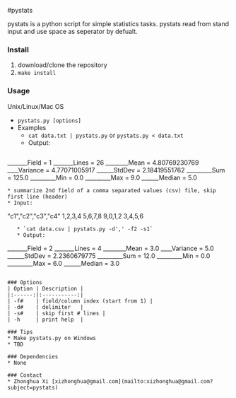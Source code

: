 #pystats

pystats is a python script for simple statistics tasks. pystats read from stand input and use space as seperator by defualt.

### Install
1. download/clone the repository
2. `make install`

### Usage
Unix/Linux/Mac OS
 * `pystats.py [options]`
 * Examples
   * `cat data.txt | pystats.py` or `pystats.py < data.txt`
   * Output:
   ```
_______Field = 1
_______Lines = 26
________Mean = 4.80769230769
____Variance = 4.77071005917
______StdDev = 2.18419551762
_________Sum = 125.0
_________Min = 0.0
_________Max = 9.0
______Median = 5.0 
   ```
   * summarize 2nd field of a comma separated values (csv) file, skip first line (header)
   * Input:
   ```
"c1","c2","c3","c4"
1,2,3,4
5,6,7,8
9,0,1,2
3,4,5,6
```
   * `cat data.csv | pystats.py -d',' -f2 -s1`
   * Output:
   ```
_______Field = 2
_______Lines = 4
________Mean = 3.0
____Variance = 5.0
______StdDev = 2.2360679775
_________Sum = 12.0
_________Min = 0.0
_________Max = 6.0
______Median = 3.0
   ```

### Options
| Option | Description |
|:------:|:-----------:|
| -f#    | field/column index (start from 1) |
| -d#    | delimiter   |
| -s#    | skip first # lines |
| -h     | print help  |

### Tips
* Make pystats.py on Windows
  * TBD 

### Dependencies
* None

### Contact
* Zhonghua Xi [xizhonghua@gmail.com](mailto:xizhonghua@gmail.com?subject=pystats)
